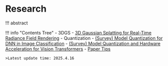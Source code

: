 # Research

!!! abstract
	

!!! info "Contents Tree"
    - 3DGS
        - [3D Gaussian Splatting for Real-Time Radiance Field Rendering](3DGS/1.md)
    - Quantization
        - [(Survey) Model Quantization for DNN in Image Classification](Quantization/1.md)
        - [(Survey) Model Quantization and Hardware Acceleration for Vision Transformers](Quantization/2.md)
    - [Paper Tips](paper_tips.md)

	>Latest update time: 2025.4.16

